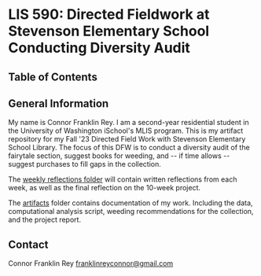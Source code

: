# LIS 590: Directed Fieldwork at Stevenson Elementary School Conducting Diversity Audit

## Table of Contents

## General Information

My name is Connor Franklin Rey. I am a second-year residential student in the University of Washington iSchool's MLIS program. This is my artifact repository for my Fall '23 Directed Field Work with Stevenson Elementary School Library. The focus of this DFW is to conduct a diversity audit of the fairytale section, suggest books for weeding, and -- if time allows -- suggest purchases to fill gaps in the collection.

The [weekly reflections folder](https://github.com/c-f-rey/lis_590_dfw_diversity_audit/tree/main/weekly_reflections) will contain written reflections from each week, as well as the final reflection on the 10-week project.

The [artifacts](https://github.com/c-f-rey/lis_590_dfw_diversity_audit/tree/main/artifacts) folder contains documentation of my work. Including the data, computational analysis script, weeding recommendations for the collection, and the project report.

## Contact
Connor Franklin Rey  franklinreyconnor@gmail.com
